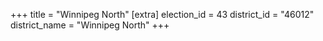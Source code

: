 +++
title = "Winnipeg North"
[extra]
election_id = 43
district_id = "46012"
district_name = "Winnipeg North"
+++
